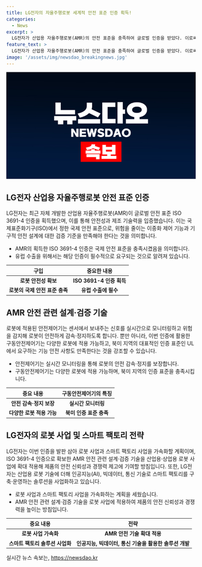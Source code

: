 ```yaml
---
title: LG전자의 자율주행로봇 세계적 안전 표준 인증 획득!
categories:
  - News
excerpt: >
  LG전자가 산업용 자율주행로봇(AMR)의 안전 표준을 충족하여 글로벌 인증을 받았다. 이로써 안전성과 제조 기술력을 입증했으며, 유럽 수출에 필수적인 안전 인증을 확보하였다. 해당 로봇은 경로를 스스로 찾아 이동하며, 안전제어기는 신호를 실시간으로 모니터링하여 로봇의 안전한 감속 및 정지를 보장한다. 또한, 이 인증으로 안전 관련 설계와 검증 기술을 확대 적용해 제품의 안전 신뢰성과 경쟁력을 향상시키고, 스마트 팩토리 사업을 가속화할 계획이다. LG전자는 이를 통해 스마트 팩토리를 구축하고 운영하는데 있어 핵심 기술을 보유하고 있다.
feature_text: >
  LG전자가 산업용 자율주행로봇(AMR)의 안전 표준을 충족하여 글로벌 인증을 받았다. 이로써 안전성과 제조 기술력을 입증했으며, 유럽 수출에 필수적인 안전 인증을 확보하였다. 해당 로봇은 경로를 스스로 찾아 이동하며, 안전제어기는 신호를 실시간으로 모니터링하여 로봇의 안전한 감속 및 정지를 보장한다. 또한, 이 인증으로 안전 관련 설계와 검증 기술을 확대 적용해 제품의 안전 신뢰성과 경쟁력을 향상시키고, 스마트 팩토리 사업을 가속화할 계획이다. LG전자는 이를 통해 스마트 팩토리를 구축하고 운영하는데 있어 핵심 기술을 보유하고 있다.
image: '/assets/img/newsdao_breakingnews.jpg'
---
```


<p><img src="/assets/img/newsdao_breakingnews.jpg" alt="ranknews 속보" /></p>

<h2 data-ke-size="size26">LG전자 산업용 자율주행로봇 안전 표준 인증</h2>

<p data-ke-size="size16">LG전자는 최근 자체 개발한 산업용 자율주행로봇(AMR)이 글로벌 안전 표준 ISO 3691-4 인증을 획득했으며, 이를 통해 안전성과 제조 기술력을 입증했습니다. 이는 국제표준화기구(ISO)에서 정한 국제 안전 표준으로, 위험을 줄이는 이중화 제어 기능과 기구적 안전 설계에 대한 검증 기준을 만족해야 한다는 것을 의미합니다.</p>

<ul>
<li>AMR의 획득한 ISO 3691-4 인증은 국제 안전 표준을 충족시켰음을 의미합니다.</li>
<li>유럽 수출을 위해서는 해당 인증이 필수적으로 요구되는 것으로 알려져 있습니다.</li>
</ul>

<table>
<thead>
<tr>
<th>구입</th>
<th>중요한 내용</th>
</tr>
</thead>
<tbody>
<tr>
<td style="text-align: center; height: 17px;"><b>로봇 안전성 확보</b></td>
<td style="text-align: center; height: 17px;"><b>ISO 3691-4 인증 획득</b></td>
</tr>
<tr>
<td style="text-align: center; height: 17px;"><b>로봇의 국제 안전 표준 충족</b></td>
<td style="text-align: center; height: 17px;"><b>유럽 수출에 필수</b></td>
</tr>
</tbody>
</table>

<h2 data-ke-size="size26">AMR 안전 관련 설계·검증 기술</h2>

<p data-ke-size="size16">로봇에 적용된 안전제어기는 센서에서 보내주는 신호를 실시간으로 모니터링하고 위험을 감지해 로봇이 안전하게 감속·정지하도록 합니다. 뿐만 아니라, 이번 인증에 활용한 구동안전제어기는 다양한 로봇에 적용 가능하고, 북미 지역의 대표적인 인증 표준인 UL에서 요구하는 기능 안전 사항도 만족한다는 것을 강조할 수 있습니다.</p>

<ul>
<li>안전제어기는 실시간 모니터링을 통해 로봇의 안전 감속·정지를 보장합니다.</li>
<li>구동안전제어기는 다양한 로봇에 적용 가능하며, 북미 지역의 인증 표준을 충족시킵니다.</li>
</ul>

<table>
<thead>
<tr>
<th>중요 내용</th>
<th>구동안전제어기의 특징</th>
</tr>
</thead>
<tbody>
<tr>
<td style="text-align: center; height: 17px;"><b>안전 감속·정지 보장</b></td>
<td style="text-align: center; height: 17px;"><b>실시간 모니터링</b></td>
</tr>
<tr>
<td style="text-align: center; height: 17px;"><b>다양한 로봇 적용 가능</b></td>
<td style="text-align: center; height: 17px;"><b>북미 인증 표준 충족</b></td>
</tr>
</tbody>
</table>

<h2 data-ke-size="size26">LG전자의 로봇 사업 및 스마트 팩토리 전략</h2>

<p data-ke-size="size16">LG전자는 이번 인증을 발판 삼아 로봇 사업과 스마트 팩토리 사업을 가속화할 계획이며, ISO 3691-4 인증으로 확보한 AMR 안전 관련 설계·검증 기술을 산업용·상업용 로봇 사업에 확대 적용해 제품의 안전 신뢰성과 경쟁력 제고에 기여할 방침입니다. 또한, LG전자는 산업용 로봇 기술에 더해 인공지능(AI), 빅데이터, 통신 기술로 스마트 팩토리를 구축·운영하는 솔루션을 사업화하고 있습니다.</p>

<ul>
<li>로봇 사업과 스마트 팩토리 사업을 가속화하는 계획을 세웠습니다.</li>
<li>AMR 안전 관련 설계·검증 기술을 로봇 사업에 적용하여 제품의 안전 신뢰성과 경쟁력을 높이는 방침입니다.</li>
</ul>

<table>
<thead>
<tr>
<th>중요 내용</th>
<th>전략</th>
</tr>
</thead>
<tbody>
<tr>
<td style="text-align: center; height: 17px;"><b>로봇 사업 가속화</b></td>
<td style="text-align: center; height: 17px;"><b>AMR 안전 기술 확대 적용</b></td>
</tr>
<tr>
<td style="text-align: center; height: 17px;"><b>스마트 팩토리 솔루션 사업화</b></td>
<td style="text-align: center; height: 17px;"><b>인공지능, 빅데이터, 통신 기술을 활용한 솔루션 개발</b></td>
</tr>
</tbody>
</table>
실시간 뉴스 속보는, <a href="https://newsdao.kr" rel="dofollow">https://newsdao.kr</a>


